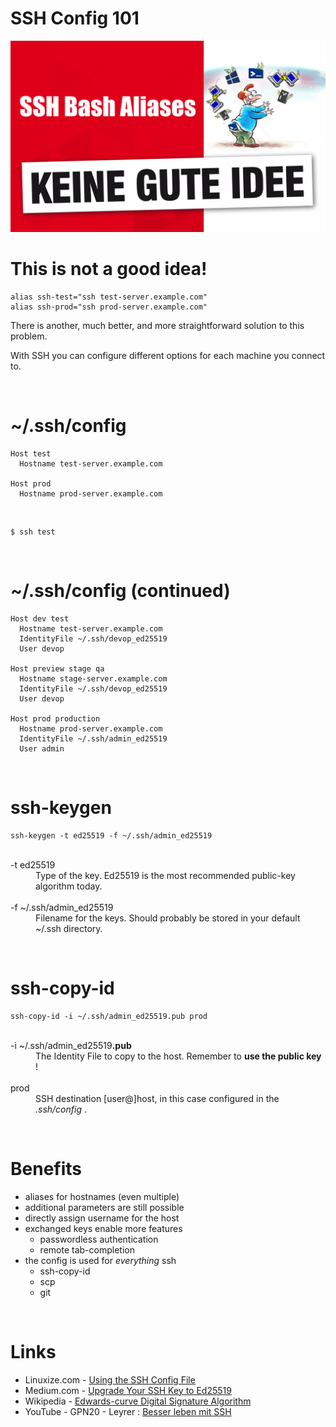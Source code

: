 # SSH Config 101

![Keine gute Idee](images/keine-gute-idee.png)

<div class="page"/>

# This is not a good idea!

```
alias ssh-test="ssh test-server.example.com"
alias ssh-prod="ssh prod-server.example.com"
```

 There is another, much better, and more straightforward solution to this problem. 
 
 With SSH you can configure different options for each machine you connect to.

&#160;

# ~/.ssh/config
```
Host test
  Hostname test-server.example.com

Host prod
  Hostname prod-server.example.com
```

&#160;

```
$ ssh test
```

&#160;
<div class="page"/>

# ~/.ssh/config (continued)
```
Host dev test
  Hostname test-server.example.com
  IdentityFile ~/.ssh/devop_ed25519
  User devop

Host preview stage qa
  Hostname stage-server.example.com
  IdentityFile ~/.ssh/devop_ed25519
  User devop

Host prod production
  Hostname prod-server.example.com
  IdentityFile ~/.ssh/admin_ed25519
  User admin
```

&#160;
<div class="page"/>

# ssh-keygen
```
ssh-keygen -t ed25519 -f ~/.ssh/admin_ed25519
```

<dl>
  <dt><br/>-t ed25519</dt>
  <dd>Type of the key. Ed25519 is the most recommended public-key algorithm today.</dd>
  <dt><br/>-f ~/.ssh/admin_ed25519</dt>
  <dd>Filename for the keys. Should probably be stored in your default ~/.ssh directory.</dd>
</dl>

&#160;

# ssh-copy-id
```
ssh-copy-id -i ~/.ssh/admin_ed25519.pub prod
```

<dl>
  <dt><br/>-i ~/.ssh/admin_ed25519<b>.pub</b></dt>
  <dd>The Identity File to copy to the host. Remember to <b>use the public key</b> !</dd>
  <dt><br/>prod</dt>
  <dd>SSH destination [user@]host, in this case configured in the  <i>.ssh/config</i> .</dd>
</dl>

&#160;
<div class="page"/>

# Benefits
* aliases for hostnames (even multiple)
* additional parameters are still possible
* directly assign username for the host
* exchanged keys enable more features
  + passwordless authentication
  + remote tab-completion
* the config is used for _everything_ ssh
  + ssh-copy-id
  + scp
  + git

&#160;

# Links

* Linuxize.com - [Using the SSH Config File](https://linuxize.com/post/using-the-ssh-config-file/)
* Medium.com - [Upgrade Your SSH Key to Ed25519](https://medium.com/risan/upgrade-your-ssh-key-to-ed25519-c6e8d60d3c54)
* Wikipedia - [Edwards-curve Digital Signature Algorithm](https://en.wikipedia.org/wiki/EdDSA)
* YouTube - GPN20 - Leyrer : [Besser leben mit SSH](https://youtu.be/qvdlLTyUJ5I)
